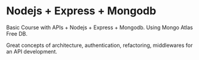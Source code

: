 # Nodejs + Express + Mongodb
Basic Course with APIs + Nodejs + Express + Mongodb. Using Mongo Atlas Free DB.

Great concepts of architecture, authentication, refactoring, middlewares for an API development.
